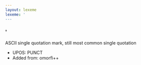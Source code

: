 ```yaml
---
layout: lexeme
lexeme: '
---
```


###  '

ASCII single quotation mark, still most common single quotation
* UPOS:  PUNCT
* Added from:  omorfi++

